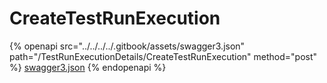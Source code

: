 # CreateTestRunExecution

{% openapi src="../../../../.gitbook/assets/swagger3.json" path="/TestRunExecutionDetails/CreateTestRunExecution" method="post" %}
[swagger3.json](../../../../.gitbook/assets/swagger3.json)
{% endopenapi %}
